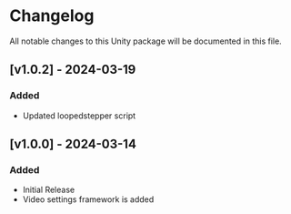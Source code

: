 # Changelog

All notable changes to this Unity package will be documented in this file.


## [v1.0.2] - 2024-03-19

### Added

+  Updated loopedstepper script


## [v1.0.0] - 2024-03-14

### Added

+  Initial Release
+  Video settings framework is added




